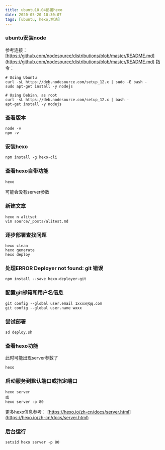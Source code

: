 ```yaml
---
title: ubuntu18.04部署hexo
date: 2020-05-20 10:30:07
tags: [ubuntu, hexo,方法]
---
```

### ubuntu安装node
参考连接：
[https://github.com/nodesource/distributions/blob/master/README.md](https://github.com/nodesource/distributions/blob/master/README.md)
指令：
```
# Using Ubuntu
curl -sL https://deb.nodesource.com/setup_12.x | sudo -E bash -
sudo apt-get install -y nodejs

# Using Debian, as root
curl -sL https://deb.nodesource.com/setup_12.x | bash -
apt-get install -y nodejs
```
### 查看版本
```
node -v
npm -v
```

### 安装hexo
```
npm install -g hexo-cli
```

### 查看hexo自带功能
```
hexo
```
可能会没有server参数

### 新建文章
```
hexo n alitset
vim source/_posts/alitest.md

```
### 逐步部署查找问题
```
hexo clean
hexo generate
hexo deploy
```

### 处理ERROR Deployer not found: git 错误
```
npm install --save hexo-deployer-git
```

### 配置git邮箱和用户名信息
```
git config --global user.email 1xxxx@qq.com
git config --global user.name wxxx

```

### 尝试部署
```
sd deploy.sh 
```
### 查看hexo功能
此时可能出现server参数了
```
hexo
```

### 启动服务到默认端口或指定端口
```
hexo server
或
hexo server -p 80
```
更多hexo信息参考：
[https://hexo.io/zh-cn/docs/server.html](https://hexo.io/zh-cn/docs/server.html)
### 后台运行
```
setsid hexo server -p 80
```


